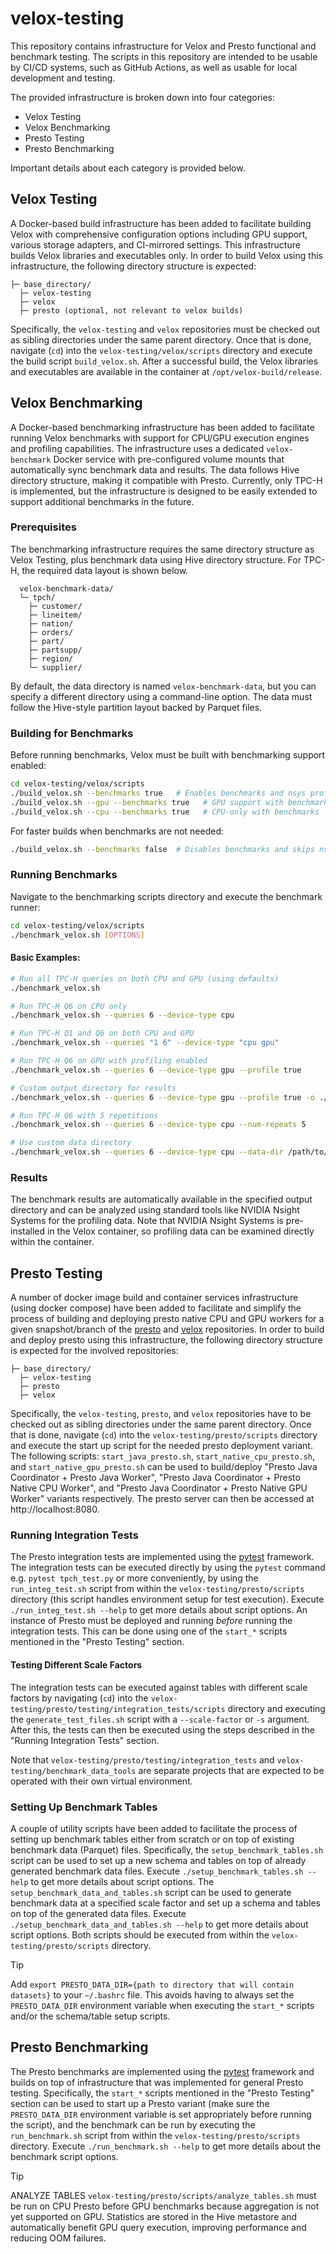# velox-testing
This repository contains infrastructure for Velox and Presto functional and benchmark testing. The scripts in this repository are intended to be usable by CI/CD systems, such as GitHub Actions, as well as usable for local development and testing.

The provided infrastructure is broken down into four categories:
- Velox Testing
- Velox Benchmarking
- Presto Testing
- Presto Benchmarking

Important details about each category is provided below.

## Velox Testing
A Docker-based build infrastructure has been added to facilitate building Velox with comprehensive configuration options including GPU support, various storage adapters, and CI-mirrored settings. This infrastructure builds Velox libraries and executables only. In order to build Velox using this infrastructure, the following directory structure is expected:

```
├─ base_directory/
  ├─ velox-testing
  ├─ velox
  ├─ presto (optional, not relevant to velox builds)
```

Specifically, the `velox-testing` and `velox` repositories must be checked out as sibling directories under the same parent directory. Once that is done, navigate (`cd`) into the `velox-testing/velox/scripts` directory and execute the build script `build_velox.sh`. After a successful build, the Velox libraries and executables are available in the container at `/opt/velox-build/release`.

## Velox Benchmarking
A Docker-based benchmarking infrastructure has been added to facilitate running Velox benchmarks with support for CPU/GPU execution engines and profiling capabilities. The infrastructure uses a dedicated `velox-benchmark` Docker service with pre-configured volume mounts that automatically sync benchmark data and results. The data follows Hive directory structure, making it compatible with Presto. Currently, only TPC-H is implemented, but the infrastructure is designed to be easily extended to support additional benchmarks in the future.

### Prerequisites
The benchmarking infrastructure requires the same directory structure as Velox Testing, plus benchmark data using Hive directory structure. For TPC-H, the required data layout is shown below. 

```
  velox-benchmark-data/
  └─ tpch/
    ├─ customer/
    ├─ lineitem/
    ├─ nation/
    ├─ orders/
    ├─ part/
    ├─ partsupp/
    ├─ region/
    └─ supplier/
```

By default, the data directory is named `velox-benchmark-data`, but you can specify a different directory using a command-line option. The data must follow the Hive-style partition layout backed by Parquet files. 

### Building for Benchmarks
Before running benchmarks, Velox must be built with benchmarking support enabled:

```bash
cd velox-testing/velox/scripts
./build_velox.sh --benchmarks true   # Enables benchmarks and nsys profiling (default)
./build_velox.sh --gpu --benchmarks true   # GPU support with benchmarks (default)
./build_velox.sh --cpu --benchmarks true   # CPU-only with benchmarks
```

For faster builds when benchmarks are not needed:
```bash
./build_velox.sh --benchmarks false  # Disables benchmarks and skips nsys installation
```

### Running Benchmarks
Navigate to the benchmarking scripts directory and execute the benchmark runner:

```bash
cd velox-testing/velox/scripts
./benchmark_velox.sh [OPTIONS]
```

#### Basic Examples:
```bash
# Run all TPC-H queries on both CPU and GPU (using defaults)
./benchmark_velox.sh

# Run TPC-H Q6 on CPU only
./benchmark_velox.sh --queries 6 --device-type cpu

# Run TPC-H Q1 and Q6 on both CPU and GPU
./benchmark_velox.sh --queries "1 6" --device-type "cpu gpu"

# Run TPC-H Q6 on GPU with profiling enabled
./benchmark_velox.sh --queries 6 --device-type gpu --profile true

# Custom output directory for results
./benchmark_velox.sh --queries 6 --device-type gpu --profile true -o ./my-results

# Run TPC-H Q6 with 5 repetitions
./benchmark_velox.sh --queries 6 --device-type cpu --num-repeats 5

# Use custom data directory
./benchmark_velox.sh --queries 6 --device-type cpu --data-dir /path/to/data
```

### Results
The benchmark results are automatically available in the specified output directory and can be analyzed using standard tools like NVIDIA Nsight Systems for the profiling data. Note that NVIDIA Nsight Systems is pre-installed in the Velox container, so profiling data can be examined directly within the container.

## Presto Testing
A number of docker image build and container services infrastructure (using docker compose) have been added to facilitate and simplify the process of building and deploying presto native CPU and GPU workers for a given snapshot/branch of the [presto](https://github.com/prestodb/presto) and [velox](https://github.com/facebookincubator/velox) repositories. In order to build and deploy presto using this infrastructure, the following directory structure is expected for the involved repositories:
```
├─ base_directory/
  ├─ velox-testing
  ├─ presto
  ├─ velox
``` 
Specifically, the `velox-testing`, `presto`, and `velox` repositories have to be checked out as sibling directories under the same parent directory. Once that is done, navigate (`cd`) into the `velox-testing/presto/scripts` directory and execute the start up script for the needed presto deployment variant. The following scripts: `start_java_presto.sh`, `start_native_cpu_presto.sh`, and `start_native_gpu_presto.sh` can be used to build/deploy "Presto Java Coordinator + Presto Java Worker", "Presto Java Coordinator + Presto Native CPU Worker", and "Presto Java Coordinator + Presto Native GPU Worker" variants respectively. The presto server can then be accessed at http://localhost:8080.

### Running Integration Tests
The Presto integration tests are implemented using the [pytest](https://docs.pytest.org/en/stable/) framework. The integration tests can be executed directly by using the `pytest` command e.g. `pytest tpch_test.py` or more conveniently, by using the `run_integ_test.sh` script from within the `velox-testing/presto/scripts` directory (this script handles environment setup for test execution). Execute `./run_integ_test.sh --help` to get more details about script options. An instance of Presto must be deployed and running *before* running the integration tests. This can be done using one of the `start_*` scripts mentioned in the "Presto Testing" section.

#### Testing Different Scale Factors
The integration tests can be executed against tables with different scale factors by navigating (`cd`) into the `velox-testing/presto/testing/integration_tests/scripts` directory and executing the `generate_test_files.sh` script with a `--scale-factor` or `-s` argument. After this, the tests can then be executed using the steps described in the "Running Integration Tests" section.

Note that `velox-testing/presto/testing/integration_tests` and `velox-testing/benchmark_data_tools` are separate projects that are expected to be operated with their own virtual environment.

### Setting Up Benchmark Tables
A couple of utility scripts have been added to facilitate the process of setting up benchmark tables either from scratch or on top of existing benchmark data (Parquet) files. Specifically, the `setup_benchmark_tables.sh` script can be used to set up a new schema and tables on top of already generated benchmark data files. Execute `./setup_benchmark_tables.sh --help` to get more details about script options. The `setup_benchmark_data_and_tables.sh` script can be used to generate benchmark data at a specified scale factor and set up a schema and tables on top of the generated data files. Execute `./setup_benchmark_data_and_tables.sh --help` to get more details about script options. Both scripts should be executed from within the `velox-testing/presto/scripts` directory.

> [!TIP]
> Add `export PRESTO_DATA_DIR={path to directory that will contain datasets}` to your `~/.bashrc` file. This avoids having to always set the `PRESTO_DATA_DIR` environment variable when executing the `start_*` scripts and/or the schema/table setup scripts.


## Presto Benchmarking
The Presto benchmarks are implemented using the [pytest](https://docs.pytest.org/en/stable/) framework and builds on top of infrastructure that was implemented for general Presto testing. Specifically, the `start_*` scripts mentioned in the "Presto Testing" section can be used to start up a Presto variant (make sure the `PRESTO_DATA_DIR` environment variable is set appropriately before running the script), and the benchmark can be run by executing the `run_benchmark.sh` script from within the `velox-testing/presto/scripts` directory. Execute `./run_benchmark.sh --help` to get more details about the benchmark script options.
> [!TIP]
ANALYZE TABLES `velox-testing/presto/scripts/analyze_tables.sh` must be run on CPU Presto before GPU benchmarks because aggregation is not yet supported on GPU. Statistics are stored in the Hive metastore and automatically benefit GPU query execution, improving performance and reducing OOM failures.
